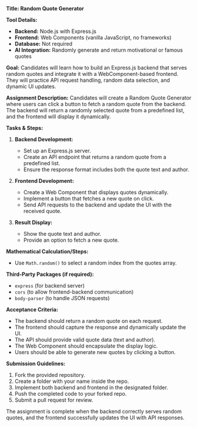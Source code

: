 **Title: Random Quote Generator**

**Tool Details:**
- **Backend:** Node.js with Express.js
- **Frontend:** Web Components (vanilla JavaScript, no frameworks)
- **Database:** Not required
- **AI Integration:** Randomly generate and return motivational or famous quotes

**Goal:**
Candidates will learn how to build an Express.js backend that serves random quotes and integrate it with a WebComponent-based frontend. They will practice API request handling, random data selection, and dynamic UI updates.

**Assignment Description:**
Candidates will create a Random Quote Generator where users can click a button to fetch a random quote from the backend. The backend will return a randomly selected quote from a predefined list, and the frontend will display it dynamically.

**Tasks & Steps:**
1. **Backend Development:**
   - Set up an Express.js server.
   - Create an API endpoint that returns a random quote from a predefined list.
   - Ensure the response format includes both the quote text and author.

2. **Frontend Development:**
   - Create a Web Component that displays quotes dynamically.
   - Implement a button that fetches a new quote on click.
   - Send API requests to the backend and update the UI with the received quote.

3. **Result Display:**
   - Show the quote text and author.
   - Provide an option to fetch a new quote.

**Mathematical Calculation/Steps:**
- Use `Math.random()` to select a random index from the quotes array.

**Third-Party Packages (if required):**
- `express` (for backend server)
- `cors` (to allow frontend-backend communication)
- `body-parser` (to handle JSON requests)

**Acceptance Criteria:**
- The backend should return a random quote on each request.
- The frontend should capture the response and dynamically update the UI.
- The API should provide valid quote data (text and author).
- The Web Component should encapsulate the display logic.
- Users should be able to generate new quotes by clicking a button.

**Submission Guidelines:**
1. Fork the provided repository.
2. Create a folder with your name inside the repo.
3. Implement both backend and frontend in the designated folder.
4. Push the completed code to your forked repo.
5. Submit a pull request for review.

The assignment is complete when the backend correctly serves random quotes, and the frontend successfully updates the UI with API responses.

